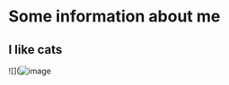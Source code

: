# Some information about me

## I like cats

![](![image](https://github.com/Roller-a/GitHub_Pages/assets/65354814/e9521907-05a5-4561-960f-f4967918d63e)

